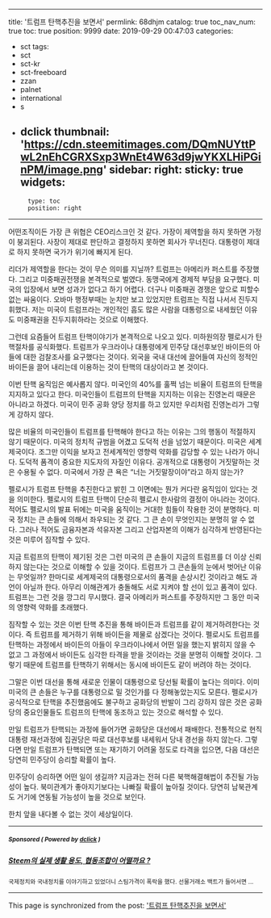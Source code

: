 
---
title: '트럼프 탄핵추진을 보면서'
permlink: 68dhjm
catalog: true
toc_nav_num: true
toc: true
position: 9999
date: 2019-09-29 00:47:03
categories:
- sct
tags:
- sct
- sct-kr
- sct-freeboard
- zzan
- palnet
- international
- s
- dclick
thumbnail: 'https://cdn.steemitimages.com/DQmNUYttPwL2nEhCGRXSxp3WnEt4W63d9jwYKXLHiPGinPM/image.png'
sidebar:
    right:
        sticky: true
widgets:
    -
        type: toc
        position: right
---


어떤조직이든 가장 큰 위협은 CEO리스크인 것 같다. 가장이 제역할을 하지 못하면 가정이 붕괴된다. 사장이 제대로 판단하고 결정하지 못하면 회사가 무너진다. 대통령이 제대로 하지 못하면 국가가 위기에 빠지게 된다.

리더가 제역할을 한다는 것이 무슨 의미를 지닐까? 트럼프는 아메리카 퍼스트를 주장했다. 그리고 미중패권전쟁을 본격적으로 벌였다. 동맹국에게 경제적 부담을 요구했다. 미국의 입장에서 보면 성과가 없다고 하기 어렵다. 더구나 미중패권 경쟁은 앞으로 피할수 없는 싸움이다. 오바마 행정부때는 눈치만 보고 있었지만 트럼프는 직접 나서서 진두지휘했다. 저는 미국이 트럼프라는 개인적인 흠도 많은 사람을 대통령으로 내세웠던 이유도 미중패권을 진두지휘하라는 것으로 이해했다.

그런데 요즘들어 트럼프 탄핵이야기가 본격적으로 나오고 있다. 미하원의장 펠로시가 탄핵절차를 공식화했다. 트럼프가 우크라이나 대통령에게 민주당 대선후보인 바이든의 아들에 대한 검찰조사를 요구했다는 것이다. 외국을 국내 대선에 끌어들여 자신의 정적인 바이든을 끌어 내리는데 이용하는 것이 탄핵의 대상이라고 본 것이다.

이번 탄핵 움직임은 예사롭지 않다. 미국인의 40%를 훌쩍 넘는 비율이 트럼프의 탄핵을 지지하고 있다고 한다. 미국인들이 트럼프의 탄핵을 지지하는 이유는 진영논리 때문은 아니라고 하겠다. 미국이 민주 공화 양당 정치를 하고 있지만 우리처럼 진영논리가 그렇게 강하지 않다.

많은 비율의 미국인들이 트럼프를 탄핵해야 한다고 하는 이유는 그의 행동이 적절하지 않기 때문이다. 미국의 정치적 규범을 어겼고 도덕적 선을 넘었기 때문이다. 미국은 세계제국이다. 조그만 이익을 보자고 전세계적인 영향력 약화를 감당할 수 있는 나라가 아니다. 도덕적 품격이 중요한 지도자의 자질인 이유다. 공개적으로 대통령이 거짓말하는 것은 수용될 수 없다. 미국에서 가장 큰 욕은 “너는 거짓말장이야”라고 하지 않는가?

펠로시가 트럼프 탄핵을 추진한다고 밝힌 그 이면에는 뭔가 커다란 움직임이 있다는 것을 의미한다. 펠로시의 트럼프 탄핵이 단순히 펠로시 한사람의 결정이 아니라는 것이다. 적어도 펠로시의 발표 뒤에는 미국을 움직이는 거대한 힘들이 작용한 것이 분명하다. 미국 정치는 큰 손들에 의해서 좌우되는 것 같다. 그 큰 손이 무엇인지는 분명히 알 수 없다. 그러나 적어도 금융자본과 석유자본 그리고 산업자본의 이해가 심각하게 반영된다는 것은 미루어 짐작할 수 있다.

지금 트럼프의 탄핵이 제기된 것은 그런 미국의 큰 손들이 지금의 트럼프를 더 이상 신뢰하지 않는다는 것으로 이해할 수 있을 것이다. 트럼프가 그 큰손들의 눈에서 벗어난 이유는 무엇일까? 한마디로 세계제국의 대통령으로서의 품격을 손상시킨 것이라고 해도 과언이 아닐까 한다. 아무리 이해관계가 충돌해도 서로 지켜야 할 선이 있고 품격이 있다. 트럼프는 그런 것을 깡그리 무시했다. 결국 아메리카 퍼스트를 주장하지만 그 동안 미국의 영향력 약화를 초래했다.

짐작할 수 있는 것은 이번 탄핵 추진을 통해 바이든과 트럼프를 같이 제거하려한다는 것이다. 즉 트럼프를 제거하기 위해 바이든을 제물로 삼겠다는 것이다. 펠로시도 트럼프를 탄핵하는 과정에서 바이든의 아들이 우크라이나에서 어떤 일을 했는지 밝히지 않을 수 없고 그 과정에서 바이든도 심각한 타격을 받을 것이라는 것을 분명히 이해할 것이다. 그렇기 때문에 트럼프를 탄핵하기 위해서는 동시에 바이든도 같이 버려야 하는 것이다.

그말은 이번 대선을 통해 새로운 인물이 대통령으로 당선될 확률이 높다는 의미다. 이미 미국의 큰 손들은 누구를 대통령으로 밀 것인가를 다 정해놓았는지도 모른다. 펠로시가 공식적으로 탄핵을 추진했음에도 불구하고 공화당의 반발이 그리 강하지 않은 것은 공화당의 중요인물들도 트럼프의 탄핵에 동조하고 있는 것으로 해석할 수 있다.

만일 트럼프가 탄핵되는 과정에 들어가면 공화당은 대선에서 패배한다. 전통적으로 현직대통령 재선과정에 집권당은 따로 대선후보를 내세워서 당내 경선을 하지 않는다. 그렇다면 만일 트럼프가 탄핵되면 또는 재기하기 어려울 정도로 타격을 입으면, 다음 대선은 당연히 민주당이 승리할 확률이 높다.

민주당이 승리하면 어떤 일이 생길까? 지금과는 전혀 다른 북핵해결해법이 추진될 가능성이 높다. 북미관계가 좋아지기보다는 나빠질 확률이 높아질 것이다. 당연히 남북관계도 거기에 연동될 가능성이 높을 것으로 보인다.

한치 앞을 내다볼 수 없는 것이 세상일이다.

---

#####  <sub> **Sponsored ( Powered by [dclick](https://www.dclick.io) )** </sub>
##### [Steem의 실제 생활 용도, 협동조합이 어떨까요 ?](https://api.dclick.io/v1/c?x=eyJhbGciOiJIUzI1NiIsInR5cCI6IkpXVCJ9.eyJjIjoib2xkc3RvbmUiLCJzIjoiNjhkaGptIiwiYSI6WyJ0LTIwMTciXSwidXJsIjoiaHR0cHM6Ly9zdGVlbWl0LmNvbS9zY3QvQG9sZHN0b25lL3N0ZWVtIiwiaWF0IjoxNTY5NzE5MTk0LCJleHAiOjE4ODUwNzkxOTR9.28UJTR_fnDAhaXeg3ACpWp_v5edDTA0xWVup2_Dlz4I)
<sup>국제정치와 국내정치를 이야기하고 있었더니 스팀가격이 폭락을 했다. 선물거래소 백트가 들어서면 ...</sup>


- - -

This page is synchronized from the post: ['트럼프 탄핵추진을 보면서'](https://steemit.com/@oldstone/68dhjm)
